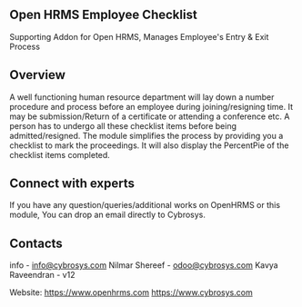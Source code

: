 Open HRMS Employee Checklist
---------------------
Supporting Addon for Open HRMS, Manages Employee's Entry & Exit Process

Overview
--------
A well functioning human resource department will lay down a number procedure and process before an employee during joining/resigning time. It may be submission/Return of a certificate or attending a conference etc.
A person has to undergo all these checklist items before being admitted/resigned. The module simplifies the process by providing you a checklist to mark the proceedings. It will also display the PercentPie of the checklist items completed.

Connect with experts
--------------------

If you have any question/queries/additional works on OpenHRMS or this module, You can drop an email directly to Cybrosys.

Contacts
--------
info - info@cybrosys.com
Nilmar Shereef - odoo@cybrosys.com
Kavya Raveendran - v12 

Website:
https://www.openhrms.com
https://www.cybrosys.com
